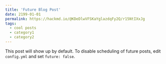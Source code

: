 ```yaml
---
title: 'Future Blog Post'
date: 2199-01-01
permalink: https://hackmd.io/@KDeDlwVFSKaYglazdqFy2Q/r15NtIXxJg
tags:
  - cool posts
  - category1
  - category2
---
```


This post will show up by default. To disable scheduling of future posts, edit `config.yml` and set `future: false`. 
